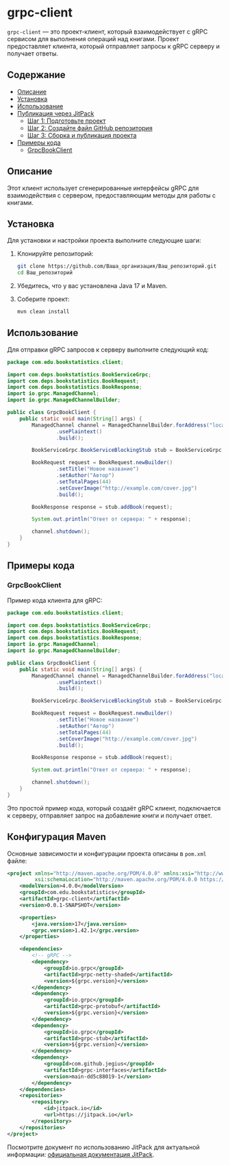 # grpc-client

`grpc-client` — это проект-клиент, который взаимодействует с gRPC сервисом для выполнения операций над книгами. Проект предоставляет клиента, который отправляет запросы к gRPC серверу и получает ответы.

## Содержание

- [Описание](#описание)
- [Установка](#установка)
- [Использование](#использование)
- [Публикация через JitPack](#публикация-через-jitpack)
  - [Шаг 1: Подготовьте проект](#шаг-1-подготовьте-проект)
  - [Шаг 2: Создайте файл GitHub репозитория](#шаг-2-создайте-файл-github-репозитория)
  - [Шаг 3: Сборка и публикация проекта](#шаг-3-сборка-и-публикация-проекта)
- [Примеры кода](#примеры-кода)
  - [GrpcBookClient](#grpcbookclient)

## Описание

Этот клиент использует сгенерированные интерфейсы gRPC для взаимодействия с сервером, предоставляющим методы для работы с книгами.

## Установка

Для установки и настройки проекта выполните следующие шаги:

1. Клонируйте репозиторий:
   ```bash
   git clone https://github.com/Ваша_организация/Ваш_репозиторий.git
   cd Ваш_репозиторий
   ```

2. Убедитесь, что у вас установлена Java 17 и Maven.

3. Соберите проект:
   ```bash
   mvn clean install
   ```

## Использование

Для отправки gRPC запросов к серверу выполните следующий код:

```java
package com.edu.bookstatistics.client;

import com.deps.bookstatistics.BookServiceGrpc;
import com.deps.bookstatistics.BookRequest;
import com.deps.bookstatistics.BookResponse;
import io.grpc.ManagedChannel;
import io.grpc.ManagedChannelBuilder;

public class GrpcBookClient {
    public static void main(String[] args) {
        ManagedChannel channel = ManagedChannelBuilder.forAddress("localhost", 9090)
                .usePlaintext()
                .build();

        BookServiceGrpc.BookServiceBlockingStub stub = BookServiceGrpc.newBlockingStub(channel);

        BookRequest request = BookRequest.newBuilder()
                .setTitle("Новое название")
                .setAuthor("Автор")
                .setTotalPages(44)
                .setCoverImage("http://example.com/cover.jpg")
                .build();

        BookResponse response = stub.addBook(request);

        System.out.println("Ответ от сервера: " + response);

        channel.shutdown();
    }
}
```

## Примеры кода

### GrpcBookClient

Пример кода клиента для gRPC:

```java
package com.edu.bookstatistics.client;

import com.deps.bookstatistics.BookServiceGrpc;
import com.deps.bookstatistics.BookRequest;
import com.deps.bookstatistics.BookResponse;
import io.grpc.ManagedChannel;
import io.grpc.ManagedChannelBuilder;

public class GrpcBookClient {
    public static void main(String[] args) {
        ManagedChannel channel = ManagedChannelBuilder.forAddress("localhost", 9090)
                .usePlaintext()
                .build();

        BookServiceGrpc.BookServiceBlockingStub stub = BookServiceGrpc.newBlockingStub(channel);

        BookRequest request = BookRequest.newBuilder()
                .setTitle("Новое название")
                .setAuthor("Автор")
                .setTotalPages(44)
                .setCoverImage("http://example.com/cover.jpg")
                .build();

        BookResponse response = stub.addBook(request);

        System.out.println("Ответ от сервера: " + response);

        channel.shutdown();
    }
}
```

Это простой пример кода, который создаёт gRPC клиент, подключается к серверу, отправляет запрос на добавление книги и получает ответ.

## Конфигурация Maven

Основные зависимости и конфигурации проекта описаны в `pom.xml` файле:

```xml
<project xmlns="http://maven.apache.org/POM/4.0.0" xmlns:xsi="http://www.w3.org/2001/XMLSchema-instance"
         xsi:schemaLocation="http://maven.apache.org/POM/4.0.0 https://maven.apache.org/xsd/maven-4.0.0.xsd">
    <modelVersion>4.0.0</modelVersion>
    <groupId>com.edu.bookstatistics</groupId>
    <artifactId>grpc-client</artifactId>
    <version>0.0.1-SNAPSHOT</version>

    <properties>
        <java.version>17</java.version>
        <grpc.version>1.42.1</grpc.version>
    </properties>

    <dependencies>
        <!-- gRPC -->
        <dependency>
            <groupId>io.grpc</groupId>
            <artifactId>grpc-netty-shaded</artifactId>
            <version>${grpc.version}</version>
        </dependency>
        <dependency>
            <groupId>io.grpc</groupId>
            <artifactId>grpc-protobuf</artifactId>
            <version>${grpc.version}</version>
        </dependency>
        <dependency>
            <groupId>io.grpc</groupId>
            <artifactId>grpc-stub</artifactId>
            <version>${grpc.version}</version>
        </dependency>
        <dependency>
            <groupId>com.github.jegius</groupId>
            <artifactId>grpc-interfaces</artifactId>
            <version>main-dd5c88019-1</version>
        </dependency>
    </dependencies>
    <repositories>
        <repository>
            <id>jitpack.io</id>
            <url>https://jitpack.io</url>
        </repository>
    </repositories>
</project>
```

Посмотрите документ по использованию JitPack для актуальной информации: [официальная документация JitPack](https://jitpack.io/docs/).

